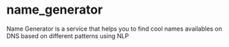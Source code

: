 # name_generator
Name Generator is a service that helps you to find cool names availables on DNS based on different patterns using NLP